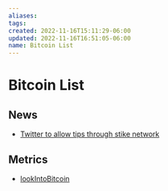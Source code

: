 ```yaml
---
aliases: 
tags: 
created: 2022-11-16T15:11:29-06:00
updated: 2022-11-16T16:51:05-06:00
name: Bitcoin List
---
```

# Bitcoin List

## News

* [Twitter to allow tips through stike network](https://blog.twitter.com/en_us/topics/product/2021/bringing-tips-to-everyone)

## Metrics

* [lookIntoBitcoin](https://www.lookintobitcoin.com/)